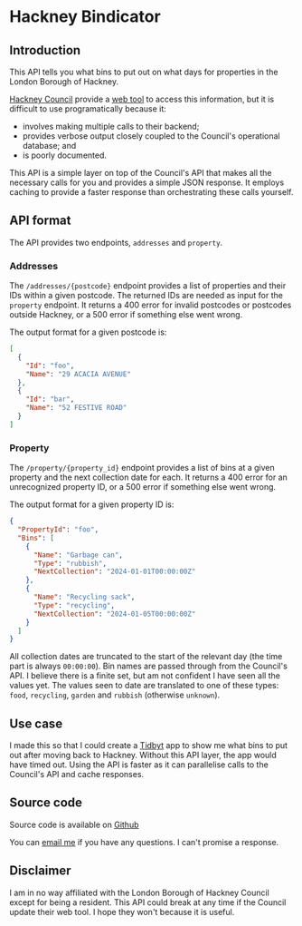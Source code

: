 # Hackney Bindicator

## Introduction

This API tells you what bins to put out on what days for properties in the London Borough of Hackney.

[Hackney Council](http://www.hackney.gov.uk) provide a [web tool](http://hackney-waste-pages.azurewebsites.net) to access this information, but it is difficult to use programatically because it:

- involves making multiple calls to their backend;
- provides verbose output closely coupled to the Council's operational database; and
- is poorly documented.

This API is a simple layer on top of the Council's API that makes all the necessary calls for you and provides a simple JSON response. It employs caching to provide a faster response than orchestrating these calls yourself.

## API format

The API provides two endpoints, `addresses` and `property`.

### Addresses

The `/addresses/{postcode}` endpoint provides a list of properties and their IDs within a given postcode. The returned IDs are needed as input for the `property` endpoint. It returns a 400 error for invalid postcodes or postcodes outside Hackney, or a 500 error if something else went wrong.

The output format for a given postcode is:
```json
[
  {
    "Id": "foo",
    "Name": "29 ACACIA AVENUE"
  },
  {
    "Id": "bar",
    "Name": "52 FESTIVE ROAD"
  }
]
```

### Property

The `/property/{property_id}` endpoint provides a list of bins at a given property and the next collection date for each. It returns a 400 error for an unrecognized property ID, or a 500 error if something else went wrong.

The output format for a given property ID is:
```json
{
  "PropertyId": "foo",
  "Bins": [
    {
      "Name": "Garbage can",
      "Type": "rubbish",
      "NextCollection": "2024-01-01T00:00:00Z"
    },
    {
      "Name": "Recycling sack",
      "Type": "recycling",
      "NextCollection": "2024-01-05T00:00:00Z"
    }
  ]
}
```

All collection dates are truncated to the start of the relevant day (the time part is always `00:00:00`). Bin names are passed through from the Council's API. I believe there is a finite set, but am not confident I have seen all the values yet. The values seen to date are translated to one of these types: `food`, `recycling`, `garden` and `rubbish` (otherwise `unknown`).

## Use case

I made this so that I could create a [Tidbyt](http://tidbyt.com) app to show me what bins to put out after moving back to Hackney. Without this API layer, the app would have timed out. Using the API is faster as it can parallelise calls to the Council's API and cache responses.

## Source code

Source code is available on [Github](https://github.com/dinosaursrarr/hackney-bindicator)

You can [email me](mailto:tom+bindicator@chamberlaincurtis.com) if you have any questions. I can't promise a response.

## Disclaimer

I am in no way affiliated with the London Borough of Hackney Council except for being a resident. This API could break at any time if the Council update their web tool. I hope they won't because it is useful.